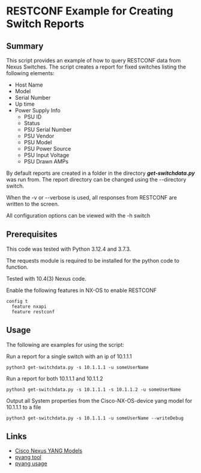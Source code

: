 # RESTCONF Example for Creating Switch Reports

## Summary
This script provides an example of how to query RESTCONF data from Nexus Switches. The script creates a report for fixed switches listing the following elements:
- Host Name
- Model
- Serial Number
- Up time
- Power Supply Info
    - PSU ID
    - Status
    - PSU Serial Number
    - PSU Vendor
    - PSU Model
    - PSU Power Source
    - PSU Input Voltage
    - PSU Drawn AMPs

By default reports are created in a folder in the directory ***get-switchdata.py*** was run from. The report directory can be changed using the --directory switch.

When the -v or --verbose is used, all responses from RESTCONF are written to the screen. 

All configuration options can be viewed with the -h switch

## Prerequisites
This code was tested with Python 3.12.4 and 3.7.3. 

The requests module is required to be installed for the python code to function. 

Tested with 10.4(3) Nexus code.

Enable the following features in NX-OS to enable RESTCONF
```
config t
  feature nxapi
  feature restconf
```

## Usage
The following are examples for using the script:

Run a report for a single switch with an ip of 10.1.1.1
```
python3 get-switchdata.py -s 10.1.1.1 -u someUserName
```

Run a report for both 10.1.1.1 and 10.1.1.2 
```
python3 get-switchdata.py -s 10.1.1.1 -s 10.1.1.2 -u someUserName
```

Output all System properties from the Cisco-NX-OS-device yang model for 10.1.1.1 to a file
```
python3 get-switchdata.py -s 10.1.1.1 -u someUserName --writeDebug
```

## Links
- [Cisco Nexus YANG Models](https://github.com/YangModels/yang/tree/main/vendor/cisco/nx)
- [pyang tool](https://pypi.org/project/pyang/#description) 
- [pyang usage](https://github.com/mbj4668/pyang/wiki/Tutorial)